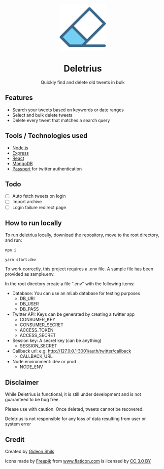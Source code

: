 <p align="center">
    <a href="http://deletrius.com" rel="noopener" target="_blank">
        <img width="150" src="./client/src/assets/logo.svg" alt="Deletrius logo">
    </a>
</p>
<h1 align="center">Deletrius</h1>
<p align="center"> Quickly find and delete old tweets in bulk</p>

## Features
* Search your tweets based on keywords or date ranges
* Select and bulk delete tweets
* Delete every tweet that matches a search query

## Tools / Technologies used
* [Node.js](https://nodejs.org/en/)
* [Express](https://expressjs.com)
* [React](https://reactjs.org)
* [MongoDB](https://www.mongodb.com)
* [Passport](http://www.passportjs.org) for twitter authentication

## Todo
- [ ] Auto fetch tweets on login
- [ ] Import archive
- [ ] Login failure redirect page

## How to run locally
To run deletrius locally, download the repository, move to the root directory, and run:

`npm i`

`yarn start:dev` 

To work correctly, this project requires a .env file. A sample file has been provided as sample.env.

In the root directory create a file ".env" with the following items:

- Database: You can use an mLab database for testing purposes
    - DB_URI
    - DB_USER
    - DB_PASS
- Twitter API: Keys can be generated by creating a twitter app 
    - CONSUMER_KEY
    - CONSUMER_SECRET
    - ACCESS_TOKEN
    - ACCESS_SECRET
- Session key: A secret key (can be anything)
    - SESSION_SECRET
- Callback url: e.g. http://127.0.0.1:3001/auth/twitter/callback
    - CALLBACK_URL
- Node environment: dev or prod
    - NODE_ENV

## Disclaimer
While Deletrius is functional, it is still under development and is not guaranteed to be bug free.

Please use with caution. Once deleted, tweets cannot be recovered.

Deletrius is not responsible for any loss of data resulting from user or system error 

## Credit

Created by [Gideon Shils](gideonshils.com)

<div>Icons made by <a href="http://www.freepik.com" title="Freepik">Freepik</a> from <a href="https://www.flaticon.com/" title="Flaticon">www.flaticon.com</a> is licensed by <a href="http://creativecommons.org/licenses/by/3.0/" title="Creative Commons BY 3.0" target="_blank">CC 3.0 BY</a></div>


